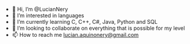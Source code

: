 - 👋 Hi, I’m @LucianNery
- 👀 I’m interested in languages
- 🌱 I’m currently learning C, C++, C#, Java, Python and SQL
- 💞️ I’m looking to collaborate on everything that is possible for my level
- 📫 How to reach me lucian.aquinonery@gmail.com

<!---
LucianNery/LucianNery is a ✨ special ✨ repository because its `README.md` (this file) appears on your GitHub profile.
You can click the Preview link to take a look at your changes.
--->
